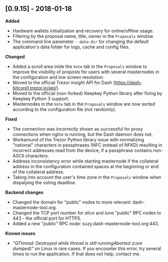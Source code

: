 ## [0.9.15] - 2018-01-18

**Added**

- Hardware wallets initialization and recovery for online/offline usage.
- Filtering by the proposal name, title, owner in the `Proposals` window.
- The command line parameter `--data-dir` for changing the default application's data folder for logs, cache and config files.

**Changed**

- Added a scroll area inide the `Vote` tab in the `Proposals` window to improve the visibility of proposls for users with several masternodes in the configuration and low screen resolution.
- Moved to the official Trezor insight API for Dash (https://dash-bitcore1.trezor.io/api/).
- Moved to the official (non-forked) Keepkey Python library after fixing by Keepkey Python 3 support.
- Masternodes in the `Vote` tab in the `Proposals` window are now sorted according to the configuration file (not randomly).

**Fixed**

- The connection was incorrectly shown as successful for proxy connections when nginx is running, but the Dash daemon does not.
- Workaround of the Trezor Python library issue with normalizing "national" characters in passphrases (NFC instead of NFKD) resulting in incorrect addresses read from the device, if a passphrase contains non-ASCII characters.
- Address inconsistency error while starting masternode if the collateral address in the configuration contained spaces at the beginning or end of the collateral address.
- Taking into account the user's time zone in the `Proposals` window when dispalying the voting deadline.

**Backend changes**

- Changed the domain for "public" nodes to more relevant: dash-masternode-tool.org.
- Changed the TCP port number for *alice* and *luna* "public" RPC nodes to 443 - the official port for HTTPS.
- Added a new "public" RPC node: suzy.dash-masternode-tool.org:443.

**Known issues**

- *"QThread: Destroyed while thread is still runningAborted (core dumped)"* on Linux in rare cases. If you encounter this error, try several times to run the application. If that does not help, contact me.